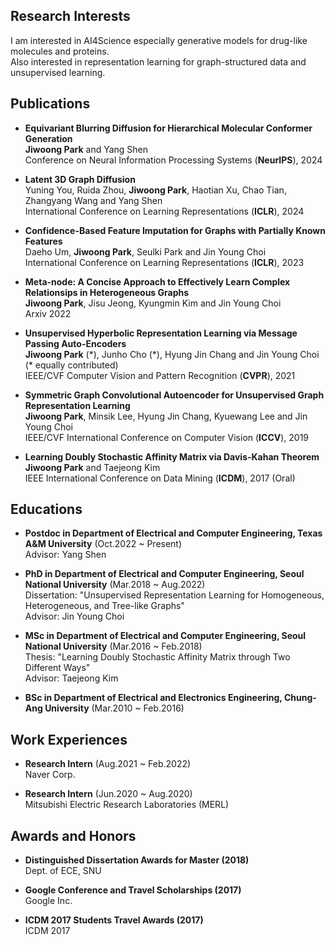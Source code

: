 ## Research Interests

I am interested in AI4Science especially generative models for drug-like molecules and proteins.  
Also interested in representation learning for graph-structured data and unsupervised learning.

## Publications

* **Equivariant Blurring Diffusion for Hierarchical Molecular Conformer Generation**  
**Jiwoong Park** and Yang Shen  
Conference on Neural Information Processing Systems (**NeurIPS**), 2024

* **Latent 3D Graph Diffusion**  
Yuning You, Ruida Zhou, **Jiwoong Park**, Haotian Xu, Chao Tian, Zhangyang Wang and Yang Shen  
International Conference on Learning Representations (**ICLR**), 2024

* **Confidence-Based Feature Imputation for Graphs with Partially Known Features**  
Daeho Um, **Jiwoong Park**, Seulki Park and Jin Young Choi  
International Conference on Learning Representations (**ICLR**), 2023

* **Meta-node: A Concise Approach to Effectively Learn Complex Relationsips in Heterogeneous Graphs**  
**Jiwoong Park**, Jisu Jeong, Kyungmin Kim and Jin Young Choi \
Arxiv 2022

* **Unsupervised Hyperbolic Representation Learning via Message Passing Auto-Encoders**  
**Jiwoong Park** (\*), Junho Cho (\*), Hyung Jin Chang and Jin Young Choi (* equally contributed)  
IEEE/CVF Computer Vision and Pattern Recognition (**CVPR**), 2021

* **Symmetric Graph Convolutional Autoencoder for Unsupervised Graph Representation Learning**  
**Jiwoong Park**, Minsik Lee, Hyung Jin Chang, Kyuewang Lee and Jin Young Choi  
IEEE/CVF International Conference on Computer Vision (**ICCV**), 2019 

* **Learning Doubly Stochastic Affinity Matrix via Davis-Kahan Theorem**  
**Jiwoong Park** and Taejeong Kim    
IEEE International Conference on Data Mining (**ICDM**), 2017 (Oral)

## Educations
* **Postdoc in Department of Electrical and Computer Engineering, Texas A&M University** (Oct.2022 ~ Present)  
Advisor: Yang Shen

* **PhD in Department of Electrical and Computer Engineering, Seoul National University**  (Mar.2018 ~ Aug.2022)   
Dissertation: "Unsupervised Representation Learning for Homogeneous, Heterogeneous, and Tree-like Graphs"   
Advisor: Jin Young Choi

* **MSc in Department of Electrical and Computer Engineering, Seoul National University** (Mar.2016 ~ Feb.2018)  
Thesis: "Learning Doubly Stochastic Affinity Matrix through Two Different Ways"  
Advisor: Taejeong Kim

* **BSc in Department of Electrical and Electronics Engineering, Chung-Ang University** (Mar.2010 ~ Feb.2016)

## Work Experiences
* **Research Intern** (Aug.2021 ~ Feb.2022)  
Naver Corp. 

* **Research Intern** (Jun.2020 ~ Aug.2020)  
Mitsubishi Electric Research Laboratories (MERL)

## Awards and Honors

* **Distinguished Dissertation Awards for Master (2018)**  
Dept. of ECE, SNU  

* **Google Conference and Travel Scholarships (2017)**  
Google Inc.

* **ICDM 2017 Students Travel Awards (2017)**  
ICDM 2017
